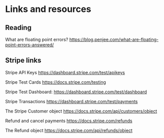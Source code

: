 # Links and resources

## Reading 

What are floating point errors?
https://blog.penjee.com/what-are-floating-point-errors-answered/


## Stripe links 

Stripe API Keys
https://dashboard.stripe.com/test/apikeys

Stripe Test Cards 
https://docs.stripe.com/testing 

Stripe Test Dashboard:
https://dashboard.stripe.com/test/dashboard 

Stripe Transactions
https://dashboard.stripe.com/test/payments

The Stripe Customer object 
https://docs.stripe.com/api/customers/object

Refund and cancel payments
https://docs.stripe.com/refunds

The Refund object 
https://docs.stripe.com/api/refunds/object